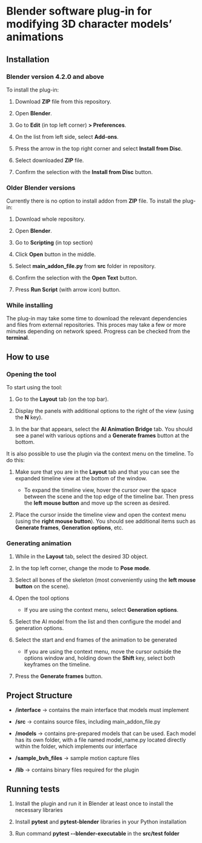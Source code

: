 # Blender software plug-in for modifying 3D character models’ animations

## Installation

### Blender version 4.2.0 and above

To install the plug-in:

1. Download **ZIP** file from this repository.

2. Open **Blender**.

3. Go to **Edit** (in top left corner) **> Preferences**.

4. On the list from left side, select **Add-ons**.

5. Press the arrow in the top right corner and select **Install from Disc**.

6. Select downloaded **ZIP** file.

7. Confirm the selection with the **Install from Disc** button. 

### Older Blender versions

Currently there is no option to install addon from **ZIP** file. To install the plug-in:

1. Download whole repository.

2. Open **Blender**.

3. Go to **Scripting** (in top section)

4. Click **Open** button in the middle.

5. Select **main_addon_file.py** from **src** folder in repository.

6. Confirm the selection with the **Open Text** button. 

7. Press **Run Script** (with arrow icon) button.

### While installing

The plug-in may take some time to download the relevant dependencies and files from external repositories. This proces may take a few or more minutes depending on network speed. Progress can be checked from the **terminal**.

## How to use

### Opening the tool

To start using the tool:

1. Go to the **Layout** tab (on the top bar).

2. Display the panels with additional options to the right of the view (using the **N** key).

3. In the bar that appears, select the **AI Animation Bridge** tab. You should see a panel with various options and a **Generate frames** button at the bottom.

It is also possible to use the plugin via the context menu on the timeline. To do this:

1. Make sure that you are in the **Layout** tab and that you can see the expanded timeline view at the bottom of the window. 
    - To expand the timeline view, hover the cursor over the space between the scene and the top edge of the timeline bar. Then press the **left mouse button** and move up the screen as desired.

2. Place the cursor inside the timeline view and open the context menu (using the **right mouse button**). You should see additional items such as **Generate frames**, **Generation options**, etc.

### Generating animation

1. While in the **Layout** tab, select the desired 3D object.

2. In the top left corner, change the mode to **Pose mode**.

3. Select all bones of the skeleton (most conveniently using the **left mouse button** on the scene).

4. Open the tool options
    - If you are using the context menu, select **Generation options**.

5. Select the AI model from the list and then configure the model and generation options.

6. Select the start and end frames of the animation to be generated
    - If you are using the context menu, move the cursor outside the options window and, holding down the **Shift** key, select both keyframes on the timeline.

7. Press the **Generate frames** button.

## Project Structure

- **/interface** -> contains the main interface that models must implement

- **/src** -> contains source files, including main_addon_file.py

- **/models** -> contains pre-prepared models that can be used. Each model has its own folder, with a file named model_name.py located directly within the folder, which implements our interface 

- **/sample_bvh_files** -> sample motion capture files

- **/lib** -> contains binary files required for the plugin


## Running tests
1. Install the plugin and run it in Blender at least once to install the necessary libraries

2. Install **pytest** and **pytest-blender** libraries in your Python installation

3. Run command **pytest --blender-executable <blender-executable-path>** in the **src/test folder**